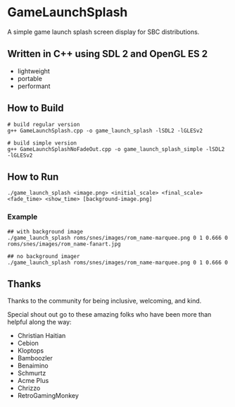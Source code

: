 # GameLaunchSplash
A simple game launch splash screen display for SBC distributions.

## Written in C++ using SDL 2 and OpenGL ES 2
* lightweight
* portable
* performant

## How to Build
```shell
# build regular version
g++ GameLaunchSplash.cpp -o game_launch_splash -lSDL2 -lGLESv2

# build simple version
g++ GameLaunchSplashNoFadeOut.cpp -o game_launch_splash_simple -lSDL2 -lGLESv2
```

## How to Run
```./game_launch_splash <image.png> <initial_scale> <final_scale> <fade_time> <show_time> [background-image.png]```

### Example
```shell
## with background image
./game_launch_splash roms/snes/images/rom_name-marquee.png 0 1 0.666 0 roms/snes/images/rom_name-fanart.jpg

## no background imager
./game_launch_splash roms/snes/images/rom_name-marquee.png 0 1 0.666 0
```

## Thanks
Thanks to the community for being inclusive, welcoming, and kind.

Special shout out go to these amazing folks who have been more than helpful along the way:
* Christian Haitian
* Cebion
* Kloptops
* Bamboozler
* Benaimino
* Schmurtz
* Acme Plus
* Chrizzo
* RetroGamingMonkey
